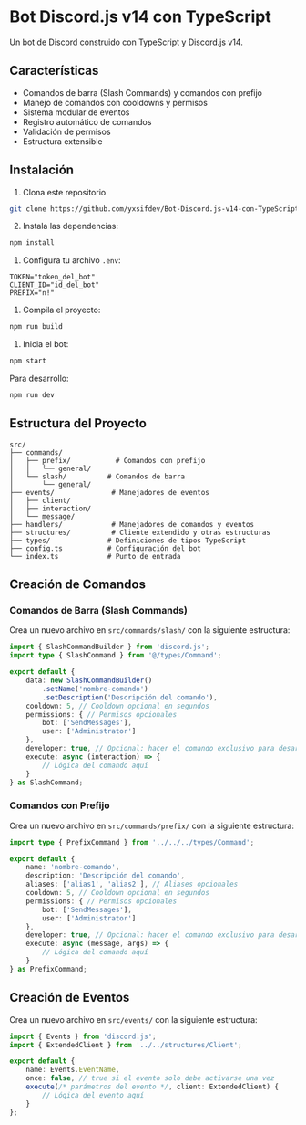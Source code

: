 # Bot Discord.js v14 con TypeScript

Un bot de Discord construido con TypeScript y Discord.js v14.

## Características

- Comandos de barra (Slash Commands) y comandos con prefijo
- Manejo de comandos con cooldowns y permisos
- Sistema modular de eventos
- Registro automático de comandos
- Validación de permisos
- Estructura extensible

## Instalación

1. Clona este repositorio

```bash
git clone https://github.com/yxsifdev/Bot-Discord.js-v14-con-TypeScript.git
```

2. Instala las dependencias:
```bash
npm install
```

1. Configura tu archivo `.env`:
```env
TOKEN="token_del_bot"
CLIENT_ID="id_del_bot"
PREFIX="n!"
```

1. Compila el proyecto:
```bash
npm run build
```

1. Inicia el bot:
```bash
npm start
```

Para desarrollo:
```bash
npm run dev
```

## Estructura del Proyecto

```
src/
├── commands/
│   ├── prefix/           # Comandos con prefijo
│   │   └── general/
│   └── slash/          # Comandos de barra
│       └── general/
├── events/              # Manejadores de eventos
│   ├── client/
│   ├── interaction/
│   └── message/
├── handlers/            # Manejadores de comandos y eventos
├── structures/          # Cliente extendido y otras estructuras
├── types/              # Definiciones de tipos TypeScript
├── config.ts           # Configuración del bot
└── index.ts            # Punto de entrada

```

## Creación de Comandos

### Comandos de Barra (Slash Commands)

Crea un nuevo archivo en `src/commands/slash/` con la siguiente estructura:

```typescript
import { SlashCommandBuilder } from 'discord.js';
import type { SlashCommand } from '@/types/Command';

export default {
    data: new SlashCommandBuilder()
        .setName('nombre-comando')
        .setDescription('Descripción del comando'),
    cooldown: 5, // Cooldown opcional en segundos
    permissions: { // Permisos opcionales
        bot: ['SendMessages'],
        user: ['Administrator']
    },
    developer: true, // Opcional: hacer el comando exclusivo para desarrolladores
    execute: async (interaction) => {
        // Lógica del comando aquí
    }
} as SlashCommand;
```

### Comandos con Prefijo

Crea un nuevo archivo en `src/commands/prefix/` con la siguiente estructura:

```typescript
import type { PrefixCommand } from '../../../types/Command';

export default {
    name: 'nombre-comando',
    description: 'Descripción del comando',
    aliases: ['alias1', 'alias2'], // Aliases opcionales
    cooldown: 5, // Cooldown opcional en segundos
    permissions: { // Permisos opcionales
        bot: ['SendMessages'],
        user: ['Administrator']
    },
    developer: true, // Opcional: hacer el comando exclusivo para desarrolladores
    execute: async (message, args) => {
        // Lógica del comando aquí
    }
} as PrefixCommand;
```

## Creación de Eventos

Crea un nuevo archivo en `src/events/` con la siguiente estructura:

```typescript
import { Events } from 'discord.js';
import { ExtendedClient } from '../../structures/Client';

export default {
    name: Events.EventName,
    once: false, // true si el evento solo debe activarse una vez
    execute(/* parámetros del evento */, client: ExtendedClient) {
        // Lógica del evento aquí
    }
};
```

